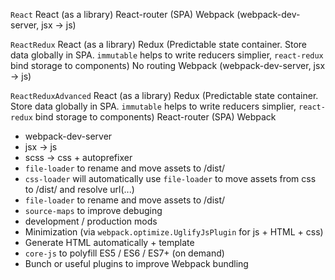 
`React`
React (as a library)
React-router (SPA)
Webpack (webpack-dev-server, jsx -> js)

`ReactRedux`
React (as a library)
Redux (Predictable state container. Store data globally in SPA. `immutable` helps to write reducers simplier, `react-redux` bind storage to components)
No routing
Webpack (webpack-dev-server, jsx -> js)

`ReactReduxAdvanced`
React (as a library)
Redux (Predictable state container. Store data globally in SPA. `immutable` helps to write reducers simplier, `react-redux` bind storage to components)
React-router (SPA)
Webpack
- webpack-dev-server
- jsx -> js
- scss -> css + autoprefixer
- `file-loader` to rename and move assets to /dist/
- `css-loader` will automatically use `file-loader` to move assets from css to /dist/ and resolve url(...)
- `file-loader` to rename and move assets to /dist/
- `source-maps` to improve debuging
- development / production mods
- Minimization (via `webpack.optimize.UglifyJsPlugin` for js + HTML + css)
- Generate HTML automatically + template
- `core-js` to polyfill ES5 / ES6 / ES7+ (on demand)
- Bunch or useful plugins to improve Webpack bundling
